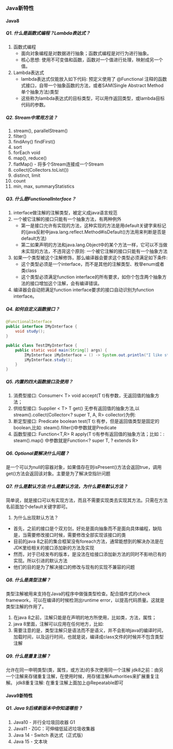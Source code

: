 ### Java新特性
#### Java8 
##### Q1. 什么是函数式编程？Lambda表达式？
1. 函数式编程 
   - 面向对象编程是对数据进行抽象；函数式编程是对行为进行抽象。 
   - 核心思想: 使用不可变值和函数，函数对一个值进行处理，映射成另一个值。
2. Lambda表达式
   - lambda表达式仅能放入如下代码: 预定义使用了 @Functional 注释的函数式接口，自带一个抽象函数的方法，或者SAM(Single Abstract Method 单个抽象方法)类型
   - 这些称为lambda表达式的目标类型，可以用作返回类型，或lambda目标代码的参数。

##### Q2. Stream中常用方法？
1. stream(), parallelStream()
2. filter()
3. findAny() findFirst()
4. sort
5. forEach void
6. map(), reduce()
7. flatMap() - 将多个Stream连接成一个Stream
8. collect(Collectors.toList())
9. distinct, limit
10. count
11. min, max, summaryStatistics

##### Q3. 什么是FunctionalInterface？
1. interface做注解的注解类型，被定义成java语言规范
2. 一个被它注解的接口只能有一个抽象方法，有两种例外
   - 第一是接口允许有实现的方法，这种实现的方法是用default关键字来标记的(java反射中java.lang.reflect.Method#isDefault()方法用来判断是否是default方法)
   - 第二如果声明的方法和java.lang.Object中的某个方法一样，它可以不当做未实现的方法，不违背这个原则: 一个被它注解的接口只能有一个抽象方法
3. 如果一个类型被这个注解修饰，那么编译器会要求这个类型必须满足如下条件:
   - 这个类型必须是一个interface，而不是其他的注解类型、枚举enum或者类class
   - 这个类型必须满足function interface的所有要求，如你个包含两个抽象方法的接口增加这个注解，会有编译错误。
4. 编译器会自动把满足function interface要求的接口自动识别为function interface。

##### Q4. 如何自定义函数接口？
```java
@FunctionalInterface
public interface IMyInterface {
    void study();
}

public class TestIMyInterface {
    public static void main(String[] args) {
        IMyInterface iMyInterface = () -> System.out.println("I like study");
        iMyInterface.study();
    }
}
```

##### Q5. 内置的四大函数接口及使用？
1. 消费型接口: Consumer< T> void accept(T t)有参数，无返回值的抽象方法；
2. 供给型接口: Supplier < T> T get() 无参有返回值的抽象方法,以stream().collect(Collector<? super T, A, R> collector)为例:
3. 断定型接口: Predicate<T> boolean test(T t):有参，但是返回值类型是固定的boolean,比如: steam().filter()中参数就是Predicate
4. 函数型接口: Function<T,R> R apply(T t)有参有返回值的抽象方法；比如：: steam().map() 中参数就是Function<? super T, ? extends R>

##### Q6. Optional要解决什么问题？
是一个可以为null的容器对象，如果值存在则isPresent()方法会返回true，调用get()方法会返回该对象。主要是为了解决空指针问题

##### Q7. 什么是默认方法:什么是默认方法，为什么要有默认方法？
简单说，就是接口可以有实现方法，而且不需要实现类去实现其方法。只需在方法名前面加个default关键字即可。

1. 为什么出现默认方法？
  - 首先，之前的接口是个双刃剑，好处是面向抽象而不是面向具体编程，缺陷是，当需要修改接口时候，需要修改全部实现该接口的类
  - 目前的java 8之前的集合框架没有foreach方法，通常能想到的解决办法是在JDK里给相关的接口添加新的方法及实现
  - 然而，对于已经发布的版本，是没法在给接口添加新方法的同时不影响已有的实现。所以引进的默认方法
  - 他们的目的是为了解决接口的修改与现有的实现不兼容的问题

##### Q8. 什么是类型注解？
类型注解被用来支持在Java的程序中做强类型检查。配合插件式的check framework，可以在编译的时候检测出runtime error，以提高代码质量。这就是类型注解的作用了。

1. 在java 8之前，注解只能是在声明的地方所使用，比如类，方法，属性；
2. java 8里面，注解可以应用在任何地方，比如:
3. 需要注意的是，类型注解只是语法而不是语义，并不会影响java的编译时间，加载时间，以及运行时间，也就是说，编译成class文件的时候并不包含类型注解

##### Q9. 什么是重复注解？
允许在同一申明类型(类，属性，或方法)的多次使用同一个注解
jdk8之前：由另一个注解来存储重复注解，在使用时候，用存储注解Authorities来扩展重复注解。
jdk8重复注解: 在重复注解上面加上@Repeatable即可

#### Java9新特性

##### Q1. Java 9后续新版本中你知道哪些？
1. Java10 - 并行全垃圾回收器 G1
2. Java11 - ZGC：可伸缩低延迟垃圾收集器
3. Java 14 - Switch 表达式（正式版）
4. Java 15 - 文本块